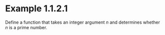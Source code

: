 # Example 1.1.2.1

Define a function that takes an integer argument $n$ and determines whether $n$
is a prime number.
